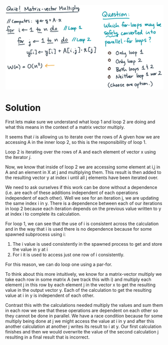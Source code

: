 ![](images/matrix-vector-multiply.png)
# Solution
First lets make sure we understand what loop 1 and loop 2 are doing and what this means in the context of a matrix vector multiply.

It seems that *i* is allowing us to iterate over the rows of A given how we are accessing A in the inner loop 2, so this is the responsibility of loop 1.

Loop 2 is iterating over the rows of A and each element of vector x using the iterator *j*.

Now, we know that inside of loop 2 we are accessing some element at i,j in A and an element in X at j and multiplying them. This result is then added to the resulting vector y at index i until all j elements have been iterated over.

We need to ask ourselves if this work can be done without a dependence (i.e. are each of these additions independent of each operations independent of each other). Well we see for an iteration j, we are updating the same index i in y. There is a dependence between each of our iterations in loop 2 because each iteration depends on the previous value written to y at index i to complete its calculation.

For loop 1, we can see that the use of i is consistent across the calculation and in the way that i is used there is no dependence because for some spawned subprocess using i:
1. The i value is used consistently in the spawned process to get and store the value in y at i
2. For i it is used to access just one row of i consistently.

For this reason, we can do loop one using a par-for.

To think about this more intuitively, we know for a matrix-vector multiply we take each row in some matrix A (we track this with i) and multiply each element j in this row by each element j in the vector x to get the resulting value in the output vector y. Each of the calculation to get the resulting value at i in y is independent of each other.

Contrast this with the calculations needed multiply the values and sum them in each row we see that these operations are dependent on each other so they cannot be done in parallel. We have a race condition because for some multiply being done at j we might access the value at i in y and after this another calculation at another j writes its result to i at y. Our first calculation finishes and then we would overwrite the value of the second calculation j resulting in a final result that is incorrect.
